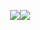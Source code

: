 <p align="center"> <img src="https://github-readme-stats.vercel.app/api?username=mac999&show_icons=true&theme=dark&hide_title=true&rank_icon=github"/><img src="https://github-readme-stats.vercel.app/api/top-langs/?username=mac999&layout=compact&theme=dark"/>
